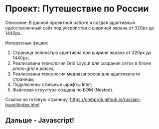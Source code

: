 # Проект: Путешествие по России
Описание:
В данной проектной работе я создал адаптивный одностроничный сайт под устройства с шириной экрана от 320px до 1440px.

Интересные фишки:
1. Страница полностью адаптивна при ширине экрана от 320px до 1440px;
2. Реализована технология Grid Layout для создания сеток в блоке *photo-grid* и *places*;
3. Реализована технология медиазапросов для адаптивности страницы;
4. Подключены стильные шрифты Inter;
5. Файловая структура создана по БЭМ (Nested).

Ссылка на готовую страницу: https://glebprok.github.io/russian-travel/index.html

## Дальше - Javascript!
